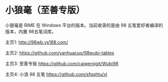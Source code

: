 # 小狼毫（至善专版）

小狼毫是 RIME 在 Windows 平台的版本。当前收录的是由 98 五笔爱好者编译的版本，内置 98五笔词库。

主页1: http://98wb.ys168.com/

主页2: https://github.com/yanhuacuo/98wubi-tables

主页3: 至善专版 https://github.com/caiwenjigit/Wubi98

主页4: 小浪 98 五笔 https://github.com/sfgghtu/xl
